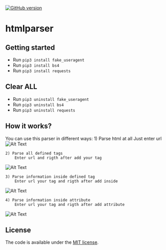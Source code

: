 [![GitHub version](https://badge.fury.io/gh/twinpixxx%2Fhtmlparser.svg)](https://badge.fury.io/gh/twinpixxx%2Fhtmlparser)


# htmlparser


## Getting started

- Run `pip3 install fake_useragent`
- Run `pip3 install bs4`
- Run `pip3 install requests`


## Clear ALL

- Run `pip3 uninstall fake_useragent`
- Run `pip3 uninstall bs4`
- Run `pip3 uninstall requests`


## How it works?

You can use this parser in different ways:
	1) Parse html at all 
		Just enter url
![Alt Text](https://puu.sh/Cxkt7/d29b661b96.gif)
	
	
	2) Parse all defined tags
		Enter url and rigth after add your tag
![Alt Text](https://puu.sh/Cxktk/f562c4d7bc.gif)
	
	
	3) Parse information inside defined tag
		Enter url your tag and rigth after add inside
![Alt Text](https://puu.sh/Cxktt/47ddc00a2d.gif)
	
	
	4) Parse information inside attribute
		Enter url your tag and rigth after add attribute
![Alt Text](https://puu.sh/CxktE/0d7fab0fa7.gif)


## License

The code is available under the [MIT license](LICENSE.md).